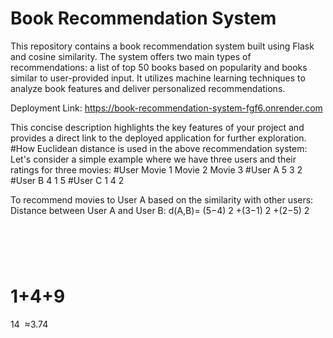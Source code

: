 # Book Recommendation System
This repository contains a book recommendation system built using Flask and cosine similarity. The system offers two main types of recommendations: a list of top 50 books based on popularity and books similar to user-provided input. It utilizes machine learning techniques to analyze book features and deliver personalized recommendations.

Deployment Link: https://book-recommendation-system-fgf6.onrender.com

This concise description highlights the key features of your project and provides a direct link to the deployed application for further exploration.
#How Euclidean distance is used in the above recommendation system:
Let's consider a simple example where we have three users and their ratings for three movies:
#User	Movie 1	Movie 2	Movie 3
#User A	5	3	2
#User B	4	1	5
#User C	1	4	2

To recommend movies to User A based on the similarity with other users:
Distance between User A and User B:
d(A,B)= 
(5−4) 
2
 +(3−1) 
2
 +(2−5) 
2
 
​
 = 
1+4+9
​
 = 
14
​
 ≈3.74
